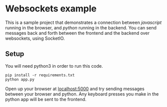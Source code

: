 # Websockets example

This is a sample project that demonstrates a connection between *javascript* running in the browser, and *python* running in the backend. You can send messages back and forth between the frontend and the backend over websockets, using SocketIO.

## Setup
You will need python3 in order to run this code.

```
pip install -r requirements.txt
python app.py
```

Open up your browser at [localhost:5000](localhost:5000) and try sending messages between your browser and python. Any keyboard presses you make in the python app will be sent to the frontend.
